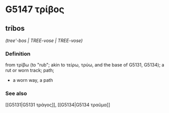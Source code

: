 # G5147 τρίβος

## tríbos

_(tree'-bos | TREE-vose | TREE-vose)_

### Definition

from τρίβω (to "rub"; akin to τείρω, τρύω, and the base of G5131, G5134); a rut or worn track; path; 

- a worn way, a path

### See also

[[G5131|G5131 τράγος]], [[G5134|G5134 τραῦμα]]
